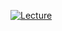 [![Lecture](https://www.youtube.com/watch?v=o4LSKzL4ZlA/0.jpg)](https://www.youtube.com/watch?v=o4LSKzL4ZlA)
